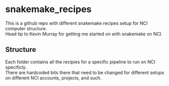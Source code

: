 # snakemake_recipes

This is a github repo with different snakemake recipes setup for NCI computer structure.  
Head tip to Kevin Murray for getting me started on with snakemake on NCI.  

## Structure

Each folder contains all the recipies for a specific pipeline to run on NCI specificly.  
There are hardcoded bits there that need to be changed for different setups on different NCI accounts, projects, and such.
